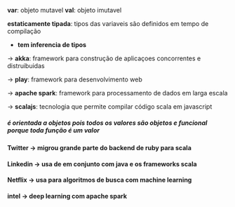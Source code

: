 

**var**: objeto mutavel
**val**: objeto imutavel

**estaticamente tipada**: tipos das  variaveis são definidos em tempo de compilação 

- **tem inferencia de tipos**

-> **akka**: framework para construção de aplicaçoes concorrentes e distruibuidas

-> **play**: framework para desenvolvimento web

-> **apache spark**: framework para processamento de dados em larga escala

-> **scalajs**: tecnologia que permite compilar código scala em javascript



##### é orientada a objetos pois todos os valores são objetos e funcional porque toda função é um valor


#### Twitter -> migrou grande parte do backend de ruby para scala

#### Linkedin -> usa de em conjunto com java e os frameworks scala

#### Netflix -> usa para algoritmos de busca com machine learning

#### intel -> deep learning com apache spark